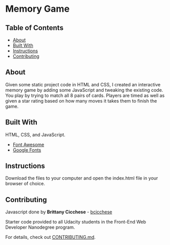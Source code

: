 # Memory Game

## Table of Contents

* [About](#about)
* [Built With](#builtwith)
* [Instructions](#instructions)
* [Contributing](#contributing)

## About

Given some static project code in HTML and CSS, I created an interactive memory game by adding some JavaScript and tweaking the existing code. You play by trying to match all 8 pairs of cards. Players are timed as well as given a star rating based on how many moves it takes them to finish the game.

## Built With

HTML, CSS, and JavaScript.
* [Font Awesome](https://fontawesome.com)
* [Google Fonts](https://fonts.google.com/)

## Instructions

Download the files to your computer and open the index.html file in your browser of choice.

## Contributing

Javascript done by  **Brittany Cicchese** - [bcicchese](https://github.com/bcicchese)

Starter code provided to all Udacity students in the Front-End Web Developer Nanodegree program.

For details, check out [CONTRIBUTING.md](CONTRIBUTING.md).
